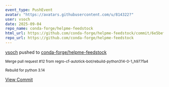 ```yaml
---
event_type: PushEvent
avatar: "https://avatars.githubusercontent.com/u/814322?"
user: vsoch
date: 2025-09-04
repo_name: conda-forge/helpme-feedstock
html_url: https://github.com/conda-forge/helpme-feedstock/commit/6e5befad2525edc6b0f0ba424ea0265561ef8182
repo_url: https://github.com/conda-forge/helpme-feedstock
---
```


<a href='https://github.com/vsoch' target='_blank'>vsoch</a> pushed to <a href='https://github.com/conda-forge/helpme-feedstock' target='_blank'>conda-forge/helpme-feedstock</a>

<small>Merge pull request #12 from regro-cf-autotick-bot/rebuild-python314-0-1_h977fa4

Rebuild for python 3.14</small>

<a href='https://github.com/conda-forge/helpme-feedstock/commit/6e5befad2525edc6b0f0ba424ea0265561ef8182' target='_blank'>View Commit</a>